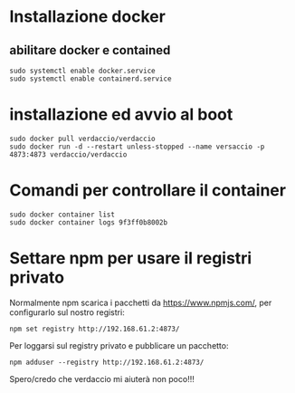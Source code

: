 # Installazione docker

## abilitare docker e contained 
```
sudo systemctl enable docker.service
sudo systemctl enable containerd.service
```
# installazione ed avvio al boot
```
sudo docker pull verdaccio/verdaccio
sudo docker run -d --restart unless-stopped --name versaccio -p 4873:4873 verdaccio/verdaccio
```
# Comandi per controllare il container
```
sudo docker container list
sudo docker container logs 9f3ff0b8002b
```

# Settare npm per usare il registri privato

Normalmente npm scarica i pacchetti da https://www.npmjs.com/,
per configurarlo sul nostro registri:

```
npm set registry http://192.168.61.2:4873/
```

Per loggarsi sul registry privato e pubblicare un pacchetto:
```
npm adduser --registry http://192.168.61.2:4873/
```

Spero/credo che verdaccio mi aiuterà non poco!!!

